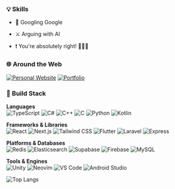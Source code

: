 ### 💡 Skills

- 🎯 Googling Google

- ⚔️ Arguing with AI

- ❗ You're absolutely right! 💢💢💢

### 🌐 Around the Web

[![Personal Website](https://img.shields.io/badge/Personal%20Website-andrewszeto.com-0A66C2?logo=googlechrome&logoColor=white)](https://andrewszeto.com)
[![Portfolio](https://img.shields.io/badge/Portfolio-portfolio.andrewszeto.com-7C3AED?logo=vercel&logoColor=white)](https://portfolio.andrewszeto.com)

### 🧰 Build Stack

**Languages**  
![TypeScript](https://img.shields.io/badge/TypeScript-3178C6?logo=typescript&logoColor=white)
![C#](https://img.shields.io/badge/C%23-239120?logo=c-sharp&logoColor=white)
![C++](https://img.shields.io/badge/C++-00599C?logo=cplusplus&logoColor=white)
![C](https://img.shields.io/badge/C-A8B9CC?logo=c&logoColor=black)
![Python](https://img.shields.io/badge/Python-3776AB?logo=python&logoColor=white)
![Kotlin](https://img.shields.io/badge/Kotlin-7F52FF?logo=kotlin&logoColor=white)

**Frameworks & Libraries**  
![React](https://img.shields.io/badge/React-61DAFB?logo=react&logoColor=black)
![Next.js](https://img.shields.io/badge/Next.js-000000?logo=nextdotjs&logoColor=white)
![Tailwind CSS](https://img.shields.io/badge/Tailwind%20CSS-06B6D4?logo=tailwindcss&logoColor=white)
![Flutter](https://img.shields.io/badge/Flutter-02569B?logo=flutter&logoColor=white)
![Laravel](https://img.shields.io/badge/Laravel-FF2D20?logo=laravel&logoColor=white)
![Express](https://img.shields.io/badge/Express-000000?logo=express&logoColor=white)

**Platforms & Databases**  
![Redis](https://img.shields.io/badge/Redis-DC382D?logo=redis&logoColor=white)
![Elasticsearch](https://img.shields.io/badge/Elasticsearch-005571?logo=elasticsearch&logoColor=white)
![Supabase](https://img.shields.io/badge/Supabase-3ECF8E?logo=supabase&logoColor=white)
![Firebase](https://img.shields.io/badge/Firebase-FFCA28?logo=firebase&logoColor=black)
![MySQL](https://img.shields.io/badge/MySQL-4479A1?logo=mysql&logoColor=white)

**Tools & Engines**  
![Unity](https://img.shields.io/badge/Unity-000000?logo=unity&logoColor=white)
![Neovim](https://img.shields.io/badge/Neovim-57A143?logo=neovim&logoColor=white)
![VS Code](https://img.shields.io/badge/Visual%20Studio%20Code-007ACC?logo=visualstudiocode&logoColor=white)
![Android Studio](https://img.shields.io/badge/Android%20Studio-3DDC84?logo=androidstudio&logoColor=white)

![Top Langs](https://github-readme-stats.vercel.app/api/top-langs/?username=zkwokleung&layout=donut&hide=ShaderLab,HLSL,ASP&theme=tokyonight)
